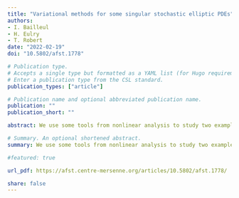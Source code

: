```yaml
---
title: "Variational methods for some singular stochastic elliptic PDEs"
authors:
- I. Bailleul
- H. Eulry
- T. Robert
date: "2022-02-19"
doi: "10.5802/afst.1778"

# Publication type.
# Accepts a single type but formatted as a YAML list (for Hugo requirements).
# Enter a publication type from the CSL standard.
publication_types: ["article"]

# Publication name and optional abbreviated publication name.
publication: ""
publication_short: ""

abstract: We use some tools from nonlinear analysis to study two examples of singular stochastic elliptic PDEs that cannot be solved by the contraction principle or the Schauder fixed point theorem. Let {{< math >}}$\xi${{< /math >}} stand for a spatial white noise on a closed Riemannian surface S. We prove the existence of a solution to the equation {{< math >}}$(-\Delta + a)u=f(u)+\xi u${{< /math >}} with a potential {{< math>}}$ a\in L^p(S)${{< /math>}} and {{< math>}}$p>1${{< /math>}}, and {{< math>}}$f${{< /math>}} subject to growth conditions. Under an additional parity condition on {{< math>}}$f${{< /math>}} -- met for instance when {{< math>}}$f(u)=u|u|^l${{< /math>}}, with {{< math>}}$l${{< /math>}} an even innteger, we further prove that this equation has infinitely many solutions, in stark contrast with all the well-posedness results that have been proved so far for singular stochastic PDEs under a small parameter assumption. This kind of results is obtained by seeing the equation as characterizing the critical points of an energy functional based on the Anderson operator {{< math>}}$H=\Delta+\xi${{< /math>}} and by resorting to variants of the mountain pass theorem. There are however some interesting equations that cannot be characterized as the critical points of an energy functional. Such is the case of the singular Choquard-Pecard equation on T2 {{< math>}}$(−\Delta+a)u=(w\star f(u))g(u)+\xi u${{< /math>}}. One can use Ghoussoub's machinery of self-dual functionals to prove the existence of a solution to that equation as the minimum of a self-dual strongly coercive functional under proper assumptions on the coefficients {{< math>}}$a,w,f${{< /math>}} and {{< math>}}$g${{< /math>}}. 

# Summary. An optional shortened abstract.
summary: We use some tools from nonlinear analysis to study two examples of singular stochastic elliptic PDEs that cannot be solved by the contraction principle or the Schauder fixed point theorem.

#featured: true

url_pdf: https://afst.centre-mersenne.org/articles/10.5802/afst.1778/

share: false
---
```

